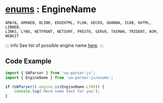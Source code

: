 # [enums](/api/submodules/enums/overview) : EngineName

```csv:no-line-numbers
AMAYA, ARKWEB, BLINK, EDGEHTML, FLOW, GECKO, GOANNA, ICAB, KHTML, LIBWEB, 
LINKS, LYNX, NETFRONT, NETSURF, PRESTO, SERVO, TASMAN, TRIDENT, W3M, WEBKIT
```
::: info
See list of possible engine name [here](/info/engine/name).
:::

## Code Example

```js [text-based-browser.js]
import { UAParser } from 'ua-parser-js'; 
import { EngineName } from 'ua-parser-js/enums';

if (UAParser().engine.is(EngineName.LYNX)) {
    console.log('Here some text for you');
}
```